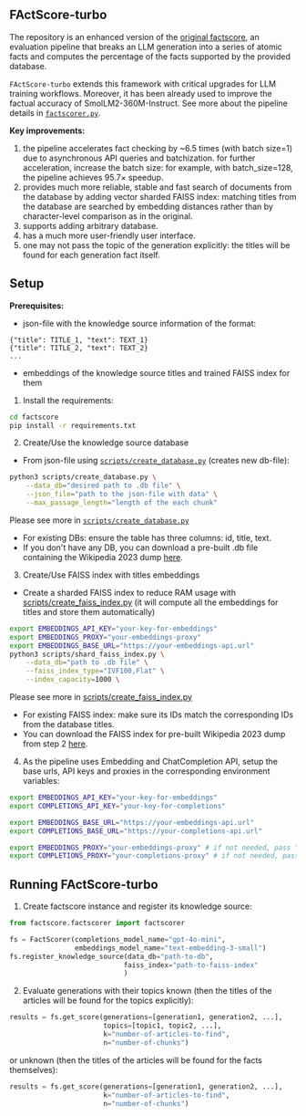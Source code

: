 ## FActScore-turbo
The repository is an enhanced version of the [original factscore](https://github.com/shmsw25/FActScore), an evaluation pipeline that breaks an LLM generation into a series of atomic facts and computes the percentage of the facts supported by the provided database. 

``FActScore-turbo`` extends this framework with critical upgrades for LLM training workflows. Moreover, it has been already used to improve the factual accuracy of SmolLM2-360M-Instruct. 
See more about the pipeline details in [``factscorer.py``](https://github.com/ntyazh/factscore/blob/main/factscore/factscorer.py).

**Key improvements:**
1. the pipeline accelerates fact checking by ~6.5 times (with batch size=1) due to asynchronous API queries and batchization. for further acceleration, increase the batch size: for example, with batch_size=128, the pipeline achieves 95.7× speedup.
2. provides much more reliable, stable and fast search of documents from the database by adding vector sharded FAISS index: matching titles from the database are searched by embedding distances rather than by character-level comparison as in the original.
3. supports adding arbitrary database.
4. has a much more user-friendly user interface.
5. one may not pass the topic of the generation explicitly: the titles will be found for each generation fact itself.

## Setup
**Prerequisites:**
* json-file with the knowledge source information of the format:
```
{"title": TITLE_1, "text": TEXT_1}
{"title": TITLE_2, "text": TEXT_2}
...
```
* embeddings of the knowledge source titles and trained FAISS index for them

1. Install the requirements:
```bash
cd factscore
pip install -r requirements.txt
```
2. Create/Use the knowledge source database

* From json-file using [``scripts/create_database.py``](https://github.com/ntyazh/factscore/blob/main/scripts/create_database.py) (creates new db-file):

```bash
python3 scripts/create_database.py \
    --data_db="desired path to .db file" \
    --json_file="path to the json-file with data" \
    --max_passage_length="length of the each chunk"
```
Please see more in [``scripts/create_database.py``](https://github.com/ntyazh/factscore/blob/main/scripts/create_database.py)

* For existing DBs: ensure the table has three columns: id, title, text.
* If you don't have any DB, you can download a pre-built .db file containing the Wikipedia 2023 dump [here](https://disk.yandex.ru/d/vLpW5eGZ4bXfbQ).

3. Create/Use FAISS index with titles embeddings

* Create a sharded FAISS index to reduce RAM usage with [scripts/create_faiss_index.py](https://github.com/ntyazh/factscore/blob/main/scripts/create_faiss_index.py) (it will compute all the embeddings for titles and store them automatically)

```bash
export EMBEDDINGS_API_KEY="your-key-for-embeddings"
export EMBEDDINGS_PROXY="your-embeddings-proxy"
export EMBEDDINGS_BASE_URL="https://your-embeddings-api.url"
python3 scripts/shard_faiss_index.py \
    --data_db="path to .db file" \
    --faiss_index_type="IVF100,Flat" \
    --index_capacity=1000 \
```
Please see more in [scripts/create_faiss_index.py](https://github.com/ntyazh/factscore/blob/main/scripts/create_faiss_index.py)

* For existing FAISS index: make sure its IDs match the corresponding IDs from the database titles.
* You can download the FAISS index for pre-built Wikipedia 2023 dump from step 2 [here](https://disk.yandex.ru/d/snh1-bBLbifsqQ).

4. As the pipeline uses Embedding and ChatCompletion API, setup the base urls, API keys and proxies in the corresponding environment variables:
```bash
export EMBEDDINGS_API_KEY="your-key-for-embeddings"
export COMPLETIONS_API_KEY="your-key-for-completions"

export EMBEDDINGS_BASE_URL="https://your-embeddings-api.url"
export COMPLETIONS_BASE_URL="https://your-completions-api.url"

export EMBEDDINGS_PROXY="your-embeddings-proxy" # if not needed, pass "None"
export COMPLETIONS_PROXY="your-completions-proxy" # if not needed, pass "None"
```

## Running FActScore-turbo


1. Create factscore instance and register its knowledge source:

```python
from factscore.factscorer import factscorer

fs = FactScorer(completions_model_name="gpt-4o-mini",
                embeddings_model_name="text-embedding-3-small")
fs.register_knowledge_source(data_db="path-to-db",
                            faiss_index="path-to-faiss-index"
                            )

```

2. Evaluate generations with their topics known (then the titles of the articles will be found for the topics explicitly):

```python
results = fs.get_score(generations=[generation1, generation2, ...], 
                       topics=[topic1, topic2, ...], 
                       k="number-of-articles-to-find", 
                       n="number-of-chunks")
```

or unknown (then the titles of the articles will be found for the facts themselves):

```python
results = fs.get_score(generations=[generation1, generation2, ...], 
                       k="number-of-articles-to-find", 
                       n="number-of-chunks")
```



